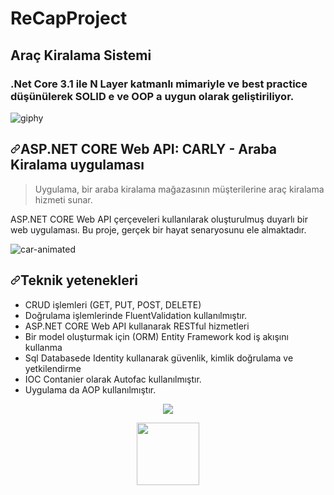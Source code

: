 # ReCapProject
## Araç Kiralama Sistemi
### .Net Core 3.1 ile N Layer katmanlı mimariyle ve best practice düşünülerek SOLID e ve  OOP a uygun  olarak geliştiriliyor.

![giphy](https://user-images.githubusercontent.com/36550960/108407991-2da7d280-722d-11eb-9bde-c2789d9dba8f.gif)



<div class="Box-body px-5 pb-5">
        <article class="markdown-body entry-content container-lg" itemprop="text"><h1><a id="user-content-aspnet-mvc-aspnet-web-api-carly---car-rental-application" class="anchor" aria-hidden="true" href="#aspnet-mvc-aspnet-web-api-carly---car-rental-application"><svg class="octicon octicon-link" viewBox="0 0 16 16" version="1.1" width="16" height="16" aria-hidden="true"><path fill-rule="evenodd" d="M7.775 3.275a.75.75 0 001.06 1.06l1.25-1.25a2 2 0 112.83 2.83l-2.5 2.5a2 2 0 01-2.83 0 .75.75 0 00-1.06 1.06 3.5 3.5 0 004.95 0l2.5-2.5a3.5 3.5 0 00-4.95-4.95l-1.25 1.25zm-4.69 9.64a2 2 0 010-2.83l2.5-2.5a2 2 0 012.83 0 .75.75 0 001.06-1.06 3.5 3.5 0 00-4.95 0l-2.5 2.5a3.5 3.5 0 004.95 4.95l1.25-1.25a.75.75 0 00-1.06-1.06l-1.25 1.25a2 2 0 01-2.83 0z"></path></svg></a><font style="vertical-align: inherit;"><font style="vertical-align: inherit;">ASP.NET CORE Web API: CARLY - Araba Kiralama uygulaması</font></font></h1>
<blockquote>
<p><font style="vertical-align: inherit;"><font style="vertical-align: inherit;">Uygulama, bir araba kiralama mağazasının müşterilerine araç kiralama hizmeti sunar.</font></font></p>
</blockquote>
<p><font style="vertical-align: inherit;"><font style="vertical-align: inherit;">ASP.NET CORE Web API çerçeveleri kullanılarak oluşturulmuş duyarlı bir web uygulaması. </font><font style="vertical-align: inherit;">Bu proje, gerçek bir hayat senaryosunu ele almaktadır.</font></font></p>
          
          
![car-animated](https://user-images.githubusercontent.com/36550960/108408235-7790b880-722d-11eb-9b46-5dbfd1e626d2.gif)
<h2><a id="user-content-techincal-capabilities-demonstrated" class="anchor" aria-hidden="true" href="#techincal-capabilities-demonstrated"><svg class="octicon octicon-link" viewBox="0 0 16 16" version="1.1" width="16" height="16" aria-hidden="true"><path fill-rule="evenodd" d="M7.775 3.275a.75.75 0 001.06 1.06l1.25-1.25a2 2 0 112.83 2.83l-2.5 2.5a2 2 0 01-2.83 0 .75.75 0 00-1.06 1.06 3.5 3.5 0 004.95 0l2.5-2.5a3.5 3.5 0 00-4.95-4.95l-1.25 1.25zm-4.69 9.64a2 2 0 010-2.83l2.5-2.5a2 2 0 012.83 0 .75.75 0 001.06-1.06 3.5 3.5 0 00-4.95 0l-2.5 2.5a3.5 3.5 0 004.95 4.95l1.25-1.25a.75.75 0 00-1.06-1.06l-1.25 1.25a2 2 0 01-2.83 0z"></path></svg></a><font style="vertical-align: inherit;"><font style="vertical-align: inherit;">Teknik yetenekleri</font></font></h2>
<ul>
<li><font style="vertical-align: inherit;"><font style="vertical-align: inherit;">CRUD işlemleri (GET, PUT, POST, DELETE)</font></font></li>
<li><font style="vertical-align: inherit;"><font style="vertical-align: inherit;">Doğrulama işlemlerinde FluentValidation kullanılmıştır.</font></font></li>
<li><font style="vertical-align: inherit;"><font style="vertical-align: inherit;">ASP.NET CORE Web API kullanarak RESTful hizmetleri </font></font></li>
<li><font style="vertical-align: inherit;"><font style="vertical-align: inherit;">Bir model oluşturmak için (ORM) Entity Framework kod iş akışını kullanma</font></font></li>
<li><font style="vertical-align: inherit;"><font style="vertical-align: inherit;">Sql Databasede Identity kullanarak güvenlik, kimlik doğrulama ve yetkilendirme</font></font></li>
<li><font style="vertical-align: inherit;"><font style="vertical-align: inherit;">IOC Contanier olarak Autofac  kullanılmıştır.</font></font></li>
<li><font style="vertical-align: inherit;"><font style="vertical-align: inherit;">Uygulama da AOP kullanılmıştır.</font></font></li>
</ul>

<p align="center">
  <img src="https://user-images.githubusercontent.com/36550960/108408133-562fcc80-722d-11eb-9a19-87189e4ac2ef.gif?raw=true" image"/> 
</p>

</article>
      </div>

<p align="center">
  <img src="https://user-images.githubusercontent.com/36550960/108242951-34174b00-7156-11eb-8d08-851cb10ff56c.gif?raw=true"  width="100" height="100  image"/> 
</p>
